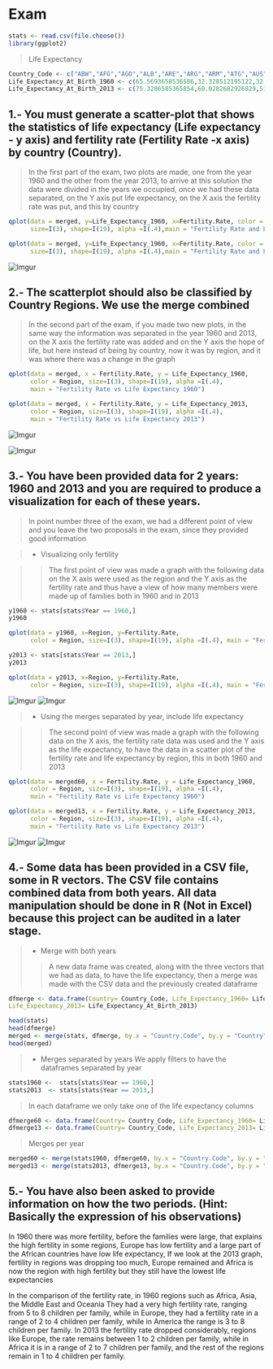 # Exam
```R
stats <- read.csv(file.choose())
library(ggplot2)
```

> Life Expectancy

```R
Country_Code <- c("ABW","AFG","AGO","ALB","ARE","ARG","ARM","ATG","AUS","AUT","AZE","BDI","BEL","BEN","BFA","BGD","BGR","BHR","BHS","BIH","BLR" "BLZ","BOL","BRA","BRB","BRN","BTN","BWA","CAF","CAN","CHE","CHL","CHN","CIV","CMR","COG","COL","COM","CPV","CRI","CUB","CYP","CZE","DEU","DJI","DNK","DOM","DZA","ECU","EGY","ERI","ESP","EST","ETH","FIN","FJI","FRA","FSM","GAB","GBR","GEO","GHA","GIN","GMB","GNB","GNQ","GRC","GRD","GTM","GUM","GUY","HKG","HND","HRV","HTI","HUN","IDN","IND","IRL","IRN","IRQ","ISL","ITA","JAM","JOR","JPN","KAZ","KEN","KGZ","KHM","KIR","KOR","KWT","LAO","LBN","LBR","LBY","LCA","LKA","LSO","LTU","LUX","LVA","MAC","MAR","MDA","MDG","MDV","MEX","MKD","MLI","MLT","MMR","MNE","MNG","MOZ","MRT","MUS","MWI","MYS","NAM","NCL","NER","NGA","NIC","NLD","NOR","NPL","NZL","OMN","PAK","PAN","PER","PHL","PNG","POL","PRI","PRT","PRY","PYF","QAT","ROU","RUS","RWA","SAU","SDN","SEN","SGP","SLB","SLE","SLV","SOM","SSD","STP","SUR","SVK","SVN","SWE","SWZ","SYR","TCD","TGO","THA","TJK","TKM","TLS","TON","TTO","TUN","TUR","TZA","UGA","UKR","URY","USA","UZB","VCT","VEN","VIR","VNM","VUT","WSM","YEM","ZAF","COD","ZMB","ZWE")
Life_Expectancy_At_Birth_1960 <- c(65.5693658536586,32.328512195122,32.9848292682927,62.2543658536585,52.2432195121951,65.2155365853659,65.8634634146342,61.7827317073171,70.8170731707317,68.5856097560976,60.836243902439,41.2360487804878,69.7019512195122,37.2782682926829,34.4779024390244,45.8293170731707,69.2475609756098,52.0893658536585,62.7290487804878,60.2762195121951,67.7080975609756,59.9613658536585,42.1183170731707,54.2054634146342,60.7380487804878,62.5003658536585,32.3593658536585,50.5477317073171,36.4826341463415,71.1331707317073,71.3134146341463,57.4582926829268,43.4658048780488,36.8724146341463,41.523756097561,48.5816341463415,56.716756097561,41.4424390243903,48.8564146341463,60.5761951219512,63.9046585365854,69.5939268292683,70.3487804878049,69.3129512195122,44.0212682926829,72.1765853658537,51.8452682926829,46.1351219512195,53.215,48.0137073170732,37.3629024390244,69.1092682926829,67.9059756097561,38.4057073170732,68.819756097561,55.9584878048781,69.8682926829268,57.5865853658537,39.5701219512195,71.1268292682927,63.4318536585366,45.8314634146342,34.8863902439024,32.0422195121951,37.8404390243902,36.7330487804878,68.1639024390244,59.8159268292683,45.5316341463415,61.2263414634146,60.2787317073171,66.9997073170732,46.2883170731707,64.6086585365854,42.1000975609756,68.0031707317073,48.6403170731707,41.1719512195122,69.691756097561,44.945512195122,48.0306829268293,73.4286585365854,69.1239024390244,64.1918292682927,52.6852682926829,67.6660975609756,58.3675853658537,46.3624146341463,56.1280731707317,41.2320243902439,49.2159756097561,53.0013170731707,60.3479512195122,43.2044634146342,63.2801219512195,34.7831707317073,42.6411951219512,57.303756097561,59.7471463414634,46.5107073170732,69.8473170731707,68.4463902439024,69.7868292682927,64.6609268292683,48.4466341463415,61.8127804878049,39.9746829268293,37.2686341463415,57.0656341463415,60.6228048780488,28.2116097560976,67.6017804878049,42.7363902439024,63.7056097560976,48.3688048780488,35.0037073170732,43.4830975609756,58.7452195121951,37.7736341463415,59.4753414634146,46.8803902439024,58.6390243902439,35.5150487804878,37.1829512195122,46.9988292682927,73.3926829268293,73.549756097561,35.1708292682927,71.2365853658537,42.6670731707317,45.2904634146342,60.8817073170732,47.6915853658537,57.8119268292683,38.462243902439,67.6804878048781,68.7196097560976,62.8089268292683,63.7937073170732,56.3570487804878,61.2060731707317,65.6424390243903,66.0552926829268,42.2492926829268,45.6662682926829,48.1876341463415,38.206,65.6598292682927,49.3817073170732,30.3315365853659,49.9479268292683,36.9658780487805,31.6767073170732,50.4513658536585,59.6801219512195,69.9759268292683,68.9780487804878,73.0056097560976,44.2337804878049,52.768243902439,38.0161219512195,40.2728292682927,54.6993170731707,56.1535365853659,54.4586829268293,33.7271219512195,61.3645365853659,62.6575853658537,42.009756097561,45.3844146341463,43.6538780487805,43.9835609756098,68.2995365853659,67.8963902439025,69.7707317073171,58.8855365853659,57.7238780487805,59.2851219512195,63.7302195121951,59.0670243902439,46.4874878048781,49.969512195122,34.3638048780488,49.0362926829268,41.0180487804878,45.1098048780488,51.5424634146342)
Life_Expectancy_At_Birth_2013 <- c(75.3286585365854,60.0282682926829,51.8661707317073,77.537243902439,77.1956341463415,75.9860975609756,74.5613658536585,75.7786585365854,82.1975609756098,80.890243902439,70.6931463414634,56.2516097560976,80.3853658536585,59.3120243902439,58.2406341463415,71.245243902439,74.4658536585366,76.5459512195122,75.0735365853659,76.2769268292683,72.4707317073171,69.9820487804878,67.9134390243903,74.1224390243903,75.3339512195122,78.5466585365854,69.1029268292683,64.3608048780488,49.8798780487805,81.4011219512195,82.7487804878049,81.1979268292683,75.3530243902439,51.2084634146342,55.0418048780488,61.6663902439024,73.8097317073171,62.9321707317073,72.9723658536585,79.2252195121951,79.2563902439025,79.9497804878049,78.2780487804878,81.0439024390244,61.6864634146342,80.3024390243903,73.3199024390244,74.5689512195122,75.648512195122,70.9257804878049,63.1778780487805,82.4268292682927,76.4243902439025,63.4421951219512,80.8317073170732,69.9179268292683,81.9682926829268,68.9733902439024,63.8435853658537,80.9560975609756,74.079512195122,61.1420731707317,58.216487804878,59.9992682926829,54.8384146341464,57.2908292682927,80.6341463414634,73.1935609756098,71.4863902439024,78.872512195122,66.3100243902439,83.8317073170732,72.9428536585366,77.1268292682927,62.4011463414634,75.2682926829268,68.7046097560976,67.6604146341463,81.0439024390244,75.1259756097561,69.4716829268293,83.1170731707317,82.290243902439,73.4689268292683,73.9014146341463,83.3319512195122,70.45,60.9537804878049,70.2024390243902,67.7720487804878,65.7665853658537,81.459756097561,74.462756097561,65.687243902439,80.1288780487805,60.5203902439024,71.6576829268293,74.9127073170732,74.2402926829268,49.3314634146342,74.1634146341464,81.7975609756098,73.9804878048781,80.3391463414634,73.7090487804878,68.811512195122,64.6739024390244,76.6026097560976,76.5326585365854,75.1870487804878,57.5351951219512,80.7463414634146,65.6540975609756,74.7583658536585,69.0618048780488,54.641512195122,62.8027073170732,74.46,61.466,74.567512195122,64.3438780487805,77.1219512195122,60.8281463414634,52.4421463414634,74.514756097561,81.1048780487805,81.4512195121951,69.222,81.4073170731707,76.8410487804878,65.9636829268293,77.4192195121951,74.2838536585366,68.1315609756097,62.4491707317073,76.8487804878049,78.7111951219512,80.3731707317073,72.7991707317073,76.3340731707317,78.4184878048781,74.4634146341463,71.0731707317073,63.3948292682927,74.1776341463415,63.1670487804878,65.878756097561,82.3463414634146,67.7189268292683,50.3631219512195,72.4981463414634,55.0230243902439,55.2209024390244,66.259512195122,70.99,76.2609756097561,80.2780487804878,81.7048780487805,48.9379268292683,74.7157804878049,51.1914878048781,59.1323658536585,74.2469268292683,69.4001707317073,65.4565609756098,67.5223658536585,72.6403414634147,70.3052926829268,73.6463414634147,75.1759512195122,64.2918292682927,57.7676829268293,71.159512195122,76.8361951219512,78.8414634146341,68.2275853658537,72.8108780487805,74.0744146341464,79.6243902439024,75.756487804878,71.669243902439,73.2503902439024,63.583512195122,56.7365853658537,58.2719268292683,59.2373658536585,55.633)
```

## 1.- You must generate a scatter-plot that shows the statistics of life expectancy (Life expectancy - y axis) and fertility rate (Fertility Rate -x axis) by country (Country).

> In the first part of the exam, two plots are made, one from the year 1960 and the other from the year 2013, to arrive at this solution the data were divided in the years we occupied, once we had these data separated, on the Y axis put life expectancy, on the X axis the fertility rate was put, and this by country

```R
qplot(data = merged, y=Life_Expectancy_1960, x=Fertility.Rate, color = Country.Name, 
      size=I(3), shape=I(19), alpha =I(.4),main = "Fertility Rate and Life Expectancy per Country 1960")

qplot(data = merged, y=Life_Expectancy_1960, x=Fertility.Rate, color = Country.Name, 
      size=I(3), shape=I(19), alpha =I(.4),main = "Fertility Rate and Life Expectancy per Country 2013")
```
![Imgur](https://imgur.com/reMfI3l.png)
## 2.- The scatterplot should also be classified by Country Regions. We use the merge combined

> In the second part of the exam, if you made two new plots, in the same way the information was separated in the year 1960 and 2013, on the X axis the fertility rate was added and on the Y axis the hope of life, but here instead of being by country, now it was by region, and it was where there was a change in the graph

```R
qplot(data = merged, x = Fertility.Rate, y = Life_Expectancy_1960,
      color = Region, size=I(3), shape=I(19), alpha =I(.4), 
      main = "Fertility Rate vs Life Expectancy 1960")

qplot(data = merged, x = Fertility.Rate, y = Life_Expectancy_2013,
      color = Region, size=I(3), shape=I(19), alpha =I(.4), 
      main = "Fertility Rate vs Life Expectancy 2013")
```
![Imgur](https://imgur.com/HLKnk6c.png)

![Imgur](https://imgur.com/BdpVKLx.png)
## 3.- You have been provided data for 2 years: 1960 and 2013 and you are required to produce a visualization for each of these years.

> In point number three of the exam, we had a different point of view and you leave the two proposals in the exam, since they provided good information

> + Visualizing only fertility

>> The first point of view was made a graph with the following data on the X axis were used as the region and the Y axis as the fertility rate and thus have a view of how many members were made up of families both in 1960 and in 2013

```R
y1960 <- stats[stats$Year == 1960,]
y1960

qplot(data = y1960, x=Region, y=Fertility.Rate, 
      color = Region, size=I(3), shape=I(19), alpha =I(.4), main = "Fertility Rate in 1960")

y2013 <- stats[stats$Year == 2013,]
y2013

qplot(data = y2013, x=Region, y=Fertility.Rate, 
      color = Region, size=I(3), shape=I(19), alpha =I(.4), main = "Fertility Rate in 2013")
```
![Imgur](https://imgur.com/GO9cNNk.png)
![Imgur](https://imgur.com/KmeFJFO.png)

> + Using the merges separated by year, include life expectancy

>> The second point of view was made a graph with the following data on the X axis, the fertility rate data was used and the Y axis as the life expectancy, to have the data in a scatter plot of the fertility rate and life expectancy by region, this in both 1960 and 2013

```R
qplot(data = merged60, x = Fertility.Rate, y = Life_Expectancy_1960,
      color = Region, size=I(3), shape=I(19), alpha =I(.4), 
      main = "Fertility Rate vs Life Expectancy 1960")

qplot(data = merged13, x = Fertility.Rate, y = Life_Expectancy_2013,
      color = Region, size=I(3), shape=I(19), alpha =I(.4), 
      main = "Fertility Rate vs Life Expectancy 2013")
```

![Imgur](https://imgur.com/yGHgDNR.png)
![Imgur](https://imgur.com/9YxM9Qw.png)

## 4.- Some data has been provided in a CSV file, some in R vectors. The CSV file contains combined data from both years. All data manipulation should be done in R (Not in Excel) because this project can be audited in a later stage.

> + Merge with both years
>> A new data frame was created, along with the three vectors that we had as data, to have the life expectancy, then a merge was made with the CSV data and the previously created dataframe

```R
dfmerge <- data.frame(Country= Country_Code, Life_Expectancy_1960= Life_Expectancy_At_Birth_1960,
Life_Expectancy_2013= Life_Expectancy_At_Birth_2013)

head(stats)
head(dfmerge)
merged <- merge(stats, dfmerge, by.x = "Country.Code", by.y = "Country")
head(merged)
```

>  + Merges separated by years
> We apply filters to have the dataframes separated by year

```R
stats1960 <-  stats[stats$Year == 1960,]
stats2013  <- stats[stats$Year == 2013,]
```

>In each dataframe we only take one of the life expectancy columns
```R
dfmerge60 <- data.frame(Country= Country_Code, Life_Expectancy_1960= Life_Expectancy_At_Birth_1960)
dfmerge13 <- data.frame(Country= Country_Code, Life_Expectancy_2013= Life_Expectancy_At_Birth_2013)
```
> Merges per year
```R
merged60 <- merge(stats1960, dfmerge60, by.x = "Country.Code", by.y = "Country")
merged13 <- merge(stats2013, dfmerge13, by.x = "Country.Code", by.y = "Country")
```

## 5.- You have also been asked to provide information on how the two periods. (Hint: Basically the expression of his observations)

In 1960 there was more fertility, before the families were large,
that explains the high fertility in some regions,
Europe has low fertility and a large part of the African countries have low life expectancy,
If we look at the 2013 graph, fertility in regions was dropping too much,
Europe remained and Africa is now the region with high fertility but they still have the lowest life expectancies

In the comparison of the fertility rate, in 1960 regions such as Africa, Asia, the Middle East and Oceania
They had a very high fertility rate, ranging from 5 to 8 children per family,
while in Europe, they had a fertility rate in a range of 2 to 4 children per family,
while in America the range is 3 to 8 children per family.
In 2013 the fertility rate dropped considerably, regions like Europe, the rate remains between 1 to 2 children per family,
while in Africa it is in a range of 2 to 7 children per family, and the rest of the regions remain
in 1 to 4 children per family.